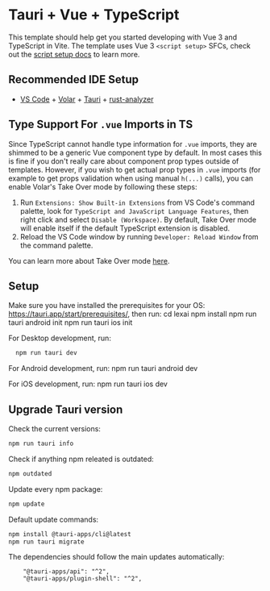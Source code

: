 # Tauri + Vue + TypeScript

This template should help get you started developing with Vue 3 and TypeScript in Vite. The template uses Vue 3 `<script setup>` SFCs, check out the [script setup docs](https://v3.vuejs.org/api/sfc-script-setup.html#sfc-script-setup) to learn more.

## Recommended IDE Setup

- [VS Code](https://code.visualstudio.com/) + [Volar](https://marketplace.visualstudio.com/items?itemName=Vue.volar) + [Tauri](https://marketplace.visualstudio.com/items?itemName=tauri-apps.tauri-vscode) + [rust-analyzer](https://marketplace.visualstudio.com/items?itemName=rust-lang.rust-analyzer)

## Type Support For `.vue` Imports in TS

Since TypeScript cannot handle type information for `.vue` imports, they are shimmed to be a generic Vue component type by default. In most cases this is fine if you don't really care about component prop types outside of templates. However, if you wish to get actual prop types in `.vue` imports (for example to get props validation when using manual `h(...)` calls), you can enable Volar's Take Over mode by following these steps:

1. Run `Extensions: Show Built-in Extensions` from VS Code's command palette, look for `TypeScript and JavaScript Language Features`, then right click and select `Disable (Workspace)`. By default, Take Over mode will enable itself if the default TypeScript extension is disabled.
2. Reload the VS Code window by running `Developer: Reload Window` from the command palette.

You can learn more about Take Over mode [here](https://github.com/johnsoncodehk/volar/discussions/471).

## Setup 

Make sure you have installed the prerequisites for your OS: https://tauri.app/start/prerequisites/, then run:
  cd lexai
  npm install
  npm run tauri android init
  npm run tauri ios init

For Desktop development, run:
```bash
  npm run tauri dev
```

For Android development, run:
  npm run tauri android dev

For iOS development, run:
  npm run tauri ios dev


## Upgrade Tauri version

Check the current versions:
```bash
npm run tauri info
```

Check if anything npm releated is outdated:
```bash
npm outdated
```

Update every npm package:
```bash
npm update
```

Default update commands:
```bash
npm install @tauri-apps/cli@latest
npm run tauri migrate
```

The dependencies should follow the main updates automatically:
```
    "@tauri-apps/api": "^2",
    "@tauri-apps/plugin-shell": "^2",
```
